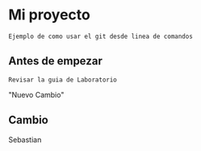 # Mi proyecto

	Ejemplo de como usar el git desde linea de comandos

## Antes de empezar 

	Revisar la guia de Laboratorio
"Nuevo Cambio" 

## Cambio 

Sebastian
